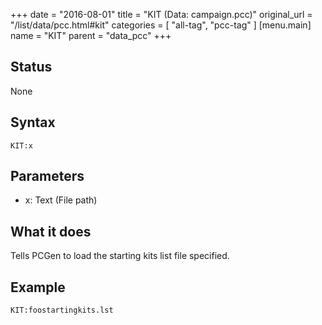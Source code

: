 +++
date = "2016-08-01"
title = "KIT (Data: campaign.pcc)"
original_url = "/list/data/pcc.html#kit"
categories = [ "all-tag", "pcc-tag" ]
[menu.main]
    name = "KIT"
    parent = "data_pcc"
+++

## Status

None

## Syntax

`KIT:x`

## Parameters

-   x: Text (File path)



What it does
------------

Tells PCGen to load the starting kits list file specified.

Example
-------

`KIT:foostartingkits.lst`

